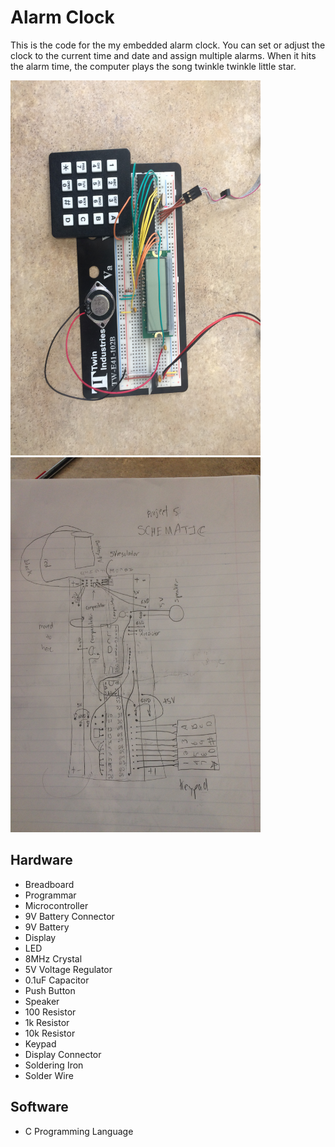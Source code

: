 # Alarm Clock
This is the code for the my embedded alarm clock. You can set or adjust the clock to the current time and date and assign multiple alarms. When it hits the alarm time, the computer plays the song twinkle twinkle little star.


<img src="Picture.jpeg" width="400" height="600">
<img src="Schematic.jpeg" width="400" height="600">


## Hardware
- Breadboard
- Programmar
- Microcontroller
- 9V Battery Connector
- 9V Battery
- Display
- LED
- 8MHz Crystal
- 5V Voltage Regulator
- 0.1uF Capacitor
- Push Button
- Speaker
- 100 Resistor
- 1k Resistor
- 10k Resistor
- Keypad
- Display Connector
- Soldering Iron
- Solder Wire

## Software
- C Programming Language

